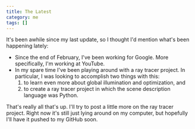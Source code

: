 ```yaml
---
title: The Latest
category: me
tags: []
---
```


It's been awhile since my last update, so I thought I'd mention what's been happening lately:

- Since the end of February, I've been working for Google. More specifically, I'm working at
  YouTube.
- In my spare time I've been playing around with a ray tracer project. In particular, I was looking
  to accomplish two things with this:
  1.  to learn even more about global illumination and optimization, and
  2.  to create a ray tracer project in which the scene description language was Python.

That's really all that's up. I'll try to post a little more on the ray tracer project. Right now
it's still just lying around on my computer, but hopefully I'll have it pushed to my GitHub soon.
